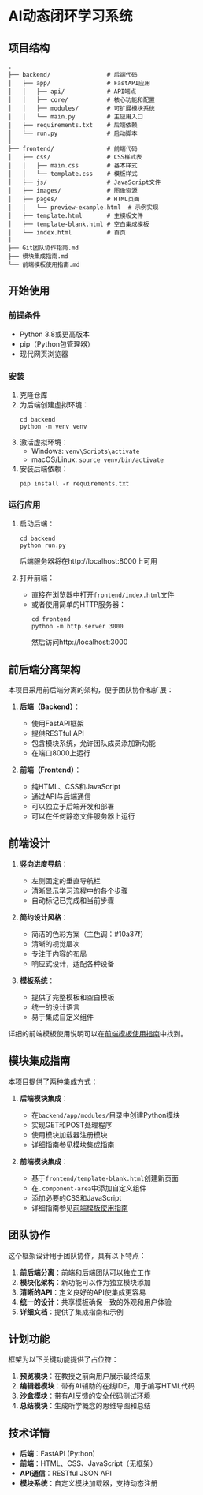 # AI动态闭环学习系统

## 项目结构

```
.
├── backend/                # 后端代码
│   ├── app/                # FastAPI应用
│   │   ├── api/            # API端点
│   │   ├── core/           # 核心功能和配置
│   │   ├── modules/        # 可扩展模块系统
│   │   └── main.py         # 主应用入口
│   ├── requirements.txt    # 后端依赖
│   └── run.py              # 启动脚本
│
├── frontend/               # 前端代码
│   ├── css/                # CSS样式表
│   │   ├── main.css        # 基本样式
│   │   └── template.css    # 模板样式
│   ├── js/                 # JavaScript文件
│   ├── images/             # 图像资源
│   ├── pages/              # HTML页面
│   │   └── preview-example.html  # 示例实现
│   ├── template.html       # 主模板文件
│   ├── template-blank.html # 空白集成模板
│   └── index.html          # 首页
|
├── Git团队协作指南.md       
├── 模块集成指南.md         
└── 前端模板使用指南.md    
```

## 开始使用

### 前提条件

- Python 3.8或更高版本
- pip（Python包管理器）
- 现代网页浏览器

### 安装

1. 克隆仓库
2. 为后端创建虚拟环境：
   ```
   cd backend
   python -m venv venv
   ```
3. 激活虚拟环境：
   - Windows: `venv\Scripts\activate`
   - macOS/Linux: `source venv/bin/activate`
4. 安装后端依赖：
   ```
   pip install -r requirements.txt
   ```

### 运行应用

1. 启动后端：
   ```
   cd backend
   python run.py
   ```
   后端服务器将在http://localhost:8000上可用

2. 打开前端：
   - 直接在浏览器中打开`frontend/index.html`文件
   - 或者使用简单的HTTP服务器：
     ```
     cd frontend
     python -m http.server 3000
     ```
     然后访问http://localhost:3000

## 前后端分离架构

本项目采用前后端分离的架构，便于团队协作和扩展：

1. **后端（Backend）**：
   - 使用FastAPI框架
   - 提供RESTful API
   - 包含模块系统，允许团队成员添加新功能
   - 在端口8000上运行

2. **前端（Frontend）**：
   - 纯HTML、CSS和JavaScript
   - 通过API与后端通信
   - 可以独立于后端开发和部署
   - 可以在任何静态文件服务器上运行

## 前端设计

1. **竖向进度导航**：
   - 左侧固定的垂直导航栏
   - 清晰显示学习流程中的各个步骤
   - 自动标记已完成和当前步骤

2. **简约设计风格**：
   - 简洁的色彩方案（主色调：#10a37f）
   - 清晰的视觉层次
   - 专注于内容的布局
   - 响应式设计，适配各种设备

3. **模板系统**：
   - 提供了完整模板和空白模板
   - 统一的设计语言
   - 易于集成自定义组件

详细的前端模板使用说明可以在[前端模板使用指南](./前端模板使用指南.md)中找到。

## 模块集成指南

本项目提供了两种集成方式：

1. **后端模块集成**：
   - 在`backend/app/modules/`目录中创建Python模块
   - 实现GET和POST处理程序
   - 使用模块加载器注册模块
   - 详细指南参见[模块集成指南](./模块集成指南.md)

2. **前端模块集成**：
   - 基于`frontend/template-blank.html`创建新页面
   - 在`.component-area`中添加自定义组件
   - 添加必要的CSS和JavaScript
   - 详细指南参见[前端模板使用指南](./前端模板使用指南.md)

## 团队协作

这个框架设计用于团队协作，具有以下特点：

1. **前后端分离**：前端和后端团队可以独立工作
2. **模块化架构**：新功能可以作为独立模块添加
3. **清晰的API**：定义良好的API使集成更容易
4. **统一的设计**：共享模板确保一致的外观和用户体验
5. **详细文档**：提供了集成指南和示例

## 计划功能

框架为以下关键功能提供了占位符：

1. **预览模块**：在教授之前向用户展示最终结果
2. **编辑器模块**：带有AI辅助的在线IDE，用于编写HTML代码
3. **沙盒模块**：带有AI反馈的安全代码测试环境
4. **总结模块**：生成所学概念的思维导图和总结

## 技术详情

- **后端**：FastAPI (Python)
- **前端**：HTML、CSS、JavaScript（无框架）
- **API通信**：RESTful JSON API
- **模块系统**：自定义模块加载器，支持动态注册